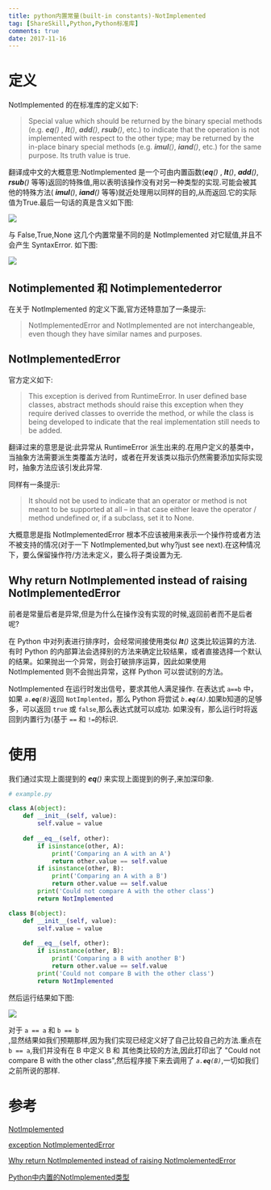 ```yaml
---
title: python内置常量(built-in constants)-NotImplemented
tag: [ShareSkill,Python,Python标准库]
comments: true
date: 2017-11-16
---
```





# 定义
NotImplemented 的在标准库的定义如下:
>Special value which should be returned by the binary special methods (e.g. *__eq__()* , *__lt__()*, *__add__()*, *__rsub__()*, etc.) to indicate that the operation is not implemented with respect to the other type; may be returned by the in-place binary special methods (e.g. *__imul__()*, *__iand__()*, etc.) for the same purpose. Its truth value is true.

翻译成中文的大概意思:NotImplemented 是一个可由内置函数(*__eq__()* , *__lt__()*, *__add__()*, *__rsub__()* 等等)返回的特殊值,用以表明该操作没有对另一种类型的实现.可能会被其他的特殊方法( *__imul__()*, *__iand__()* 等等)就近处理用以同样的目的,从而返回.它的实际值为True.最后一句话的真是含义如下图:

![](http://ww1.sinaimg.cn/large/006wYWbGly1flj0q0b91oj30nf06z74z.jpg)

与 False,True,None 这几个内置常量不同的是 NotImplemented 对它赋值,并且不会产生 SyntaxError. 如下图:

![](http://ww1.sinaimg.cn/large/006wYWbGly1flj12xyzkvj30nf0b20to.jpg)

## Notimplemented 和 Notimplementederror

在关于 NotImplemented 的定义下面,官方还特意加了一条提示:

>NotImplementedError and NotImplemented are not interchangeable, even though they have similar names and purposes.

## NotImplementedError
官方定义如下:
>This exception is derived from RuntimeError. In user defined base classes, abstract methods should raise this exception when they require derived classes to override the method, or while the class is being developed to indicate that the real implementation still needs to be added.

翻译过来的意思是说:此异常从 RuntimeError 派生出来的.在用户定义的基类中，当抽象方法需要派生类覆盖方法时，或者在开发该类以指示仍然需要添加实际实现时，抽象方法应该引发此异常.

同样有一条提示:
>It should not be used to indicate that an operator or method is not meant to be supported at all – in that case either leave the operator / method undefined or, if a subclass, set it to None.

大概意思是指 NotImplementedError 根本不应该被用来表示一个操作符或者方法不被支持的情况(对于一下 NotImplemented,but why?just see next).在这种情况下，要么保留操作符/方法未定义，要么将子类设置为无.

## Why return NotImplemented instead of raising NotImplementedError

前者是常量后者是异常,但是为什么在操作没有实现的时候,返回前者而不是后者呢?

在 Python 中对列表进行排序时，会经常间接使用类似 *__lt__()* 这类比较运算的方法.有时 Python 的内部算法会选择别的方法来确定比较结果，或者直接选择一个默认的结果。如果抛出一个异常，则会打破排序运算，因此如果使用 NotImplemented 则不会抛出异常，这样 Python 可以尝试别的方法。

NotImplemented 在运行时发出信号，要求其他人满足操作. 在表达式 <code>a==b</code> 中，如果 <code>*a.____eq____(B)*</code>返回 <code>NotImplented</code>，那么 Python 将尝试 <code>*b.____eq____(A)*</code>.如果b知道的足够多，可以返回 <code>true</code> 或 <code>false</code>,那么表达式就可以成功. 如果没有，那么运行时将返回到内置行为(基于 <code>==</code> 和 <code>!=</code>的标识.

# 使用

我们通过实现上面提到的 *__eq__()* 来实现上面提到的例子,来加深印象.

```python
# example.py

class A(object):
    def __init__(self, value):
        self.value = value
 
    def __eq__(self, other):
        if isinstance(other, A):
            print('Comparing an A with an A')
            return other.value == self.value
        if isinstance(other, B):
            print('Comparing an A with a B')
            return other.value == self.value
        print('Could not compare A with the other class')
        return NotImplemented

class B(object):
    def __init__(self, value):
        self.value = value
 
    def __eq__(self, other):
        if isinstance(other, B):
            print('Comparing a B with another B')
            return other.value == self.value
        print('Could not compare B with the other class')
        return NotImplemented
```

然后运行结果如下图:

![](http://ww1.sinaimg.cn/large/006wYWbGly1flj22ol8a7j30nf0cst9j.jpg)

对于 <code>a == a</code> 和 <code>b == b </code>,显然结果如我们预期那样,因为我们实现已经定义好了自己比较自己的方法.重点在 <code> b == a</code>,我们并没有在 B 中定义 B 和 其他类比较的方法,因此打印出了 "Could not compare B with the other class",然后程序接下来去调用了 <code>*a.____eq____(B)*</code>,一切如我们之前所说的那样.


# 参考

[NotImplemented](https://docs.python.org/3.6/library/constants.html#NotImplemented)

[exception NotImplementedError](https://docs.python.org/3.6/library/exceptions.html#NotImplementedError)

[Why return NotImplemented instead of raising NotImplementedError](https://stackoverflow.com/questions/878943/why-return-notimplemented-instead-of-raising-notimplementederror)

[Python中内置的NotImplemented类型](http://python.jobbole.com/80913/)